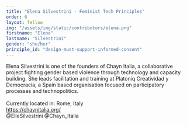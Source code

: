 ```yaml
---
title: "Elena Silvestrini - Feminist Tech Principles"
order: 6
layout: fellow
img: "/assets/img/static/contributors/elena.png"
firstname: "Elena"
lastname: "Silvestrini"
gender: "she/her"
principle_id: "design-must-support-informed-consent"
---
```


Elena Silvestrini is one of the founders of Chayn Italia, a collaborative project fighting gender based violence through technology and capacity building. She leads facilitation and training at Platoniq Creatividad y Democracia, a Spain based organisation focused on participatory processes and technopolitics. <br>
<br>
Currently located in: Rome, Italy <br>
https://chaynitalia.org/ <br>
@ElleSilvestrini @Chayn_Italia


